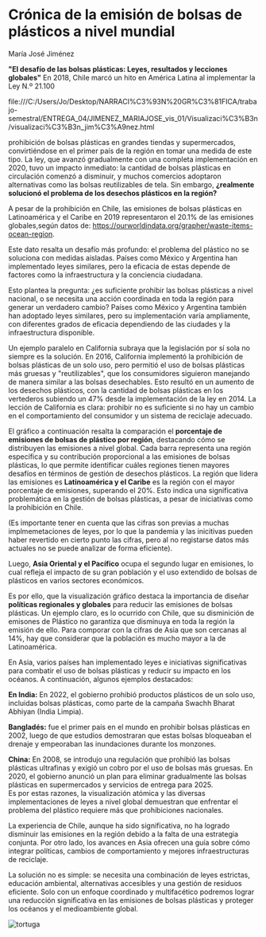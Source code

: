 # Crónica de la emisión de bolsas de plásticos a nivel mundial
María José Jiménez

**"El desafío de las bolsas plásticas: Leyes, resultados y lecciones globales"**
En 2018, Chile marcó un hito en América Latina al implementar la Ley N.º 21.100


file:///C:/Users/Jo/Desktop/NARRACI%C3%93N%20GR%C3%81FICA/trabajo-semestral/ENTREGA_04/JIMENEZ_MARIAJOSE_vis_01/Visualizaci%C3%B3n/visualizaci%C3%B3n_jim%C3%A9nez.html


prohibición de bolsas plásticas en grandes tiendas y supermercados, convirtiéndose en el primer país de la región en tomar una medida de este tipo. La ley, que avanzó gradualmente con una completa implementación en 2020, tuvo un impacto inmediato: la cantidad de bolsas plásticas en circulación comenzó a disminuir, y muchos comercios adoptaron alternativas como las bolsas reutilizables de tela. Sin embargo, **¿realmente solucionó el problema de los desechos plásticos en la región?**

A pesar de la prohibición en Chile, las emisiones de bolsas plásticas en Latinoamérica y el Caribe en 2019 representaron el 20.1% de las emisiones globales,según datos de: https://ourworldindata.org/grapher/waste-items-ocean-region.

Este dato resalta un desafío más profundo: el problema del plástico no se soluciona con medidas aisladas. Países como México y Argentina han implementado leyes similares, pero la eficacia de estas depende de factores como la infraestructura y la conciencia ciudadana.

Esto plantea la pregunta: ¿es suficiente prohibir las bolsas plásticas a nivel nacional, o se necesita una acción coordinada en toda la región para generar un verdadero cambio? Países como México y Argentina también han adoptado leyes similares, pero su implementación varía ampliamente, con diferentes grados de eficacia dependiendo de las ciudades y la infraestructura disponible.

Un ejemplo paralelo en California subraya que la legislación por sí sola no siempre es la solución. En 2016, California implementó la prohibición de bolsas plásticas de un solo uso, pero permitió el uso de bolsas plásticas más gruesas y "reutilizables", que los consumidores siguieron manejando de manera similar a las bolsas desechables. Esto resultó en un aumento de los desechos plásticos, con la cantidad de bolsas plásticas en los vertederos subiendo un 47% desde la implementación de la ley en 2014. La lección de California es clara: prohibir no es suficiente si no hay un cambio en el comportamiento del consumidor y un sistema de reciclaje adecuado.

El gráfico a continuación resalta la comparación el **porcentaje de emisiones de bolsas de plástico por región**, destacando cómo se distribuyen las emisiones a nivel global. Cada barra representa una región específica y su contribución proporcional a las emisiones de bolsas plásticas, lo que permite identificar cuáles regiones tienen mayores desafíos en términos de gestión de desechos plásticos. La región que lidera las emisiones es **Latinoamérica y el Caribe** es la región con el mayor porcentaje de emisiones, superando el 20%. Esto indica una significativa problemática en la gestión de bolsas plásticas, a pesar de iniciativas como la prohibición en Chile. 

(Es importante tener en cuenta que las cifras son previas a muchas implmemetaciones de leyes, por lo que la pandemia y las inicitivas pueden haber revertido en cierto punto las cifras, pero al no registarse datos más actuales no se puede analizar de forma eficiente).
   
Luego, **Asia Oriental y el Pacífico** ocupa el segundo lugar en emisiones, lo cual refleja el impacto de su gran población y el uso extendido de bolsas de plásticos en varios sectores económicos.

Es por ello, que la visualización gráfico destaca la importancia de diseñar **políticas regionales y globales** para reducir las emisiones de bolsas plásticas. Un ejemplo claro, es lo ocurrido con Chile, que su disminición de emisones de Plástico no garantiza que disminuya en toda la región la emisión de ello. Para comporar con la cifras de Asia que son cercanas al 14%, hay que considerar que la población es mucho mayor a la de Latinoamérica. 

En Asia, varios países han implementado leyes e iniciativas significativas para combatir el uso de bolsas plásticas y reducir su impacto en los océanos. A continuación, algunos ejemplos destacados:  

**En India:** En 2022, el gobierno prohibió productos plásticos de un solo uso, incluidas bolsas plásticas, como parte de la campaña Swachh Bharat Abhiyan (India Limpia).

 **Bangladés:**  fue el primer país en el mundo en prohibir bolsas plásticas en 2002, luego de que estudios demostraran que estas bolsas bloqueaban el drenaje y empeoraban las inundaciones durante los monzones.  

 **China:**  En 2008, se introdujo una regulación que prohibió las bolsas plásticas ultrafinas y exigió un cobro por el uso de bolsas más gruesas. En 2020, el gobierno anunció un plan para eliminar gradualmente las bolsas plásticas en supermercados y servicios de entrega para 2025.  
Es por estas razones, la visualización atómica y las diversas implementaciones de leyes a nivel global demuestran que enfrentar el problema del plástico requiere más que prohibiciones nacionales. 

La experiencia de Chile, aunque ha sido significativa, no ha logrado disminuir las emisiones en la región debido a la falta de una estrategia conjunta. Por otro lado, los avances en Asia ofrecen una guía sobre cómo integrar políticas, cambios de comportamiento y mejores infraestructuras de reciclaje.

La solución no es simple: se necesita una combinación de leyes estrictas, educación ambiental, alternativas accesibles y una gestión de residuos eficiente. Solo con un enfoque coordinado y multifacético podremos lograr una reducción significativa en las emisiones de bolsas plásticas y proteger los océanos y el medioambiente global.


















![tortuga](visualización/torturga.jpeg)